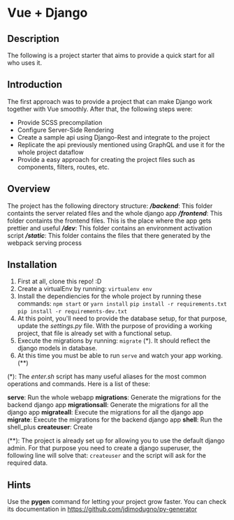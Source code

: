 # Vue + Django

## Description
The following is a project starter that aims to provide a quick start for all who uses it.

## Introduction

The first approach was to provide a project that can make Django work together with Vue smoothly.
After that, the following steps were:
- Provide SCSS precompilation
- Configure Server-Side Rendering
- Create a sample api using Django-Rest and integrate to the project
- Replicate the api previously mentioned using GraphQL and use it for the whole project dataflow
- Provide a easy approach for creating the project files such as components, filters, routes, etc.

## Overview

The project has the following directory structure:
***/backend***: This folder containts the server related files and the whole django app
***/frontend***: This folder containts the frontend files. This is the place where the app gets prettier and useful
***/dev***: This folder contains an environment activation script
***/static***: This folder contains the files that there generated by the webpack serving process


## Installation

1) First at all, clone this repo! :D
2) Create a virtualEnv by running: `virtualenv env`
3) Install the dependiencies for the whole project by running these commands:
    `npm start` or  `yarn install`
    `pip install -r requirements.txt`
    `pip install -r requirements-dev.txt`
4) At this point, you'll need to provide the database setup, for that purpose, update the *settings.py* file. With the purpose of providing a working project, that file is already set with a functional setup.
5) Execute the migrations by running: `migrate` (*). It should reflect the django models in database.
6) At this time you must be able to run `serve` and watch your app working. (**)

(\*): The *enter.sh* script has many useful aliases for the most common operations and commands. Here is a list of these:

**serve**: Run the whole webapp
**migrations**: Generate the migrations for the backend django app
**migrationsall**: Generate the migrations for all the django app
**migrateall**: Execute the migrations for all the django app
**migrate**: Execute the migrations for the backend django app
**shell**: Run the shell_plus
**createuser**: Create

(\*\*): The project is already set up for allowing you to use the default django admin. For that purpose you need to create a django superuser, the following line will solve that: `createuser` and the script will ask for the required data.

## Hints
Use the **pygen** command for letting your project grow faster.
You can check its documentation in https://github.com/jdimodugno/py-generator
